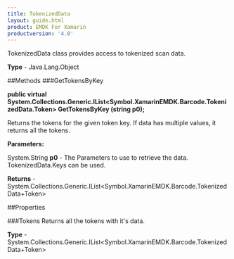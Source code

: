 ```yaml
---
title: TokenizedData
layout: guide.html
product: EMDK For Xamarin 
productversion: '4.0' 
---
```

TokenizedData class provides access to tokenized scan data.

**Type** - Java.Lang.Object

##Methods
###GetTokensByKey

**public virtual System.Collections.Generic.IList<Symbol.XamarinEMDK.Barcode.TokenizedData.Token> GetTokensByKey (string p0);**

Returns the tokens for the given token key. If data has multiple values, it returns all the tokens.

**Parameters:**

System.String **p0**  -  The Parameters to use to retrieve the data. TokenizedData.Keys can be used.

**Returns** - System.Collections.Generic.IList<Symbol.XamarinEMDK.Barcode.TokenizedData+Token>

##Properties

###Tokens
Returns all the tokens with it's data.

**Type** - System.Collections.Generic.IList<Symbol.XamarinEMDK.Barcode.TokenizedData+Token>
